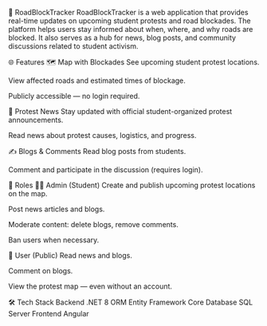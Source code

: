🚧 RoadBlockTracker
RoadBlockTracker is a web application that provides real-time updates on upcoming student protests and road blockades. The platform helps users stay informed about when, where, and why roads are blocked. It also serves as a hub for news, blog posts, and community discussions related to student activism.

🌐 Features
🗺️ Map with Blockades
See upcoming student protest locations.

View affected roads and estimated times of blockage.

Publicly accessible — no login required.

📰 Protest News
Stay updated with official student-organized protest announcements.

Read news about protest causes, logistics, and progress.

✍️ Blogs & Comments
Read blog posts from students.

Comment and participate in the discussion (requires login).

👥 Roles
🧑‍🎓 Admin (Student)
Create and publish upcoming protest locations on the map.

Post news articles and blogs.

Moderate content: delete blogs, remove comments.

Ban users when necessary.

👤 User (Public)
Read news and blogs.

Comment on blogs.

View the protest map — even without an account.

🛠️ Tech Stack
Backend	.NET 8
ORM	Entity Framework Core
Database	SQL Server
Frontend	Angular
